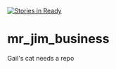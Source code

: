 [![Stories in Ready](https://badge.waffle.io/lindabelcher/mr_jim_business.png?label=ready&title=Ready)](https://waffle.io/lindabelcher/mr_jim_business)
# mr_jim_business
Gail's cat needs a repo
